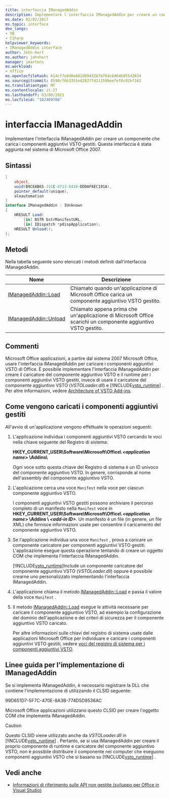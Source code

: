 ```yaml
---
title: interfaccia IManagedAddin
description: Implementare l'interfaccia IManagedAddin per creare un componente che carica i componenti aggiuntivi VSTO gestiti.
ms.date: 02/02/2017
ms.topic: interface
dev_langs:
- VB
- CSharp
helpviewer_keywords:
- IManagedAddin interface
author: John-Hart
ms.author: johnhart
manager: jmartens
ms.workload:
- office
ms.openlocfilehash: 614cf7e8d0e682d894328fb764c6d64b855d2834
ms.sourcegitcommit: 8590cf6b3351e82827fd21159beefef0c02bf162
ms.translationtype: MT
ms.contentlocale: it-IT
ms.lasthandoff: 03/08/2021
ms.locfileid: "102469788"
---
```

# <a name="imanagedaddin-interface"></a>interfaccia IManagedAddin
  Implementare l'interfaccia IManagedAddin per creare un componente che carica i componenti aggiuntivi VSTO gestiti. Questa interfaccia è stata aggiunta nel sistema di Microsoft Office 2007.

## <a name="syntax"></a>Sintassi

```csharp
[
    object,
    uuid(B9CEAB65-331C-4713-8410-DDDAF8EC191A),
    pointer_default(unique),
    oleautomation
]
interface IManagedAddin : IUnknown
{
    HRESULT Load(
        [in] BSTR bstrManifestURL,
        [in] IDispatch *pdispApplication);
    HRESULT Unload();
};
```

## <a name="methods"></a>Metodi
 Nella tabella seguente sono elencati i metodi definiti dall'interfaccia IManagedAddin.

|Nome|Descrizione|
|----------|-----------------|
|[IManagedAddin::Load](../vsto/imanagedaddin-load.md)|Chiamato quando un'applicazione di Microsoft Office carica un componente aggiuntivo VSTO gestito.|
|[IManagedAddin::Unload](../vsto/imanagedaddin-unload.md)|Chiamato appena prima che un'applicazione di Microsoft Office scarichi un componente aggiuntivo VSTO gestito.|

## <a name="remarks"></a>Commenti
 Microsoft Office applicazioni, a partire dal sistema 2007 Microsoft Office, usare l'interfaccia IManagedAddin per caricare i componenti aggiuntivi VSTO di Office. È possibile implementare l'interfaccia IManagedAddin per creare il caricatore del componente aggiuntivo VSTO e il runtime per i componenti aggiuntivi VSTO gestiti, invece di usare il caricatore del componente aggiuntivo VSTO (*VSTOLoader.dll*) e [!INCLUDE[vsto_runtime](../vsto/includes/vsto-runtime-md.md)] . Per altre informazioni, vedere [Architecture of VSTO Add-ins](../vsto/architecture-of-vsto-add-ins.md).

## <a name="how-managed-add-ins-are-loaded"></a>Come vengono caricati i componenti aggiuntivi gestiti
 All'avvio di un'applicazione vengono effettuate le operazioni seguenti:

1. L'applicazione individua i componenti aggiuntivi VSTO cercando le voci nella chiave seguente del Registro di sistema:

    **HKEY_CURRENT_USER\Software\Microsoft\Office\\ *\<application name>* \Addins\\**

    Ogni voce sotto questa chiave del Registro di sistema è un ID univoco del componente aggiuntivo VSTO. In genere, corrisponde al nome dell'assembly del componente aggiuntivo VSTO.

2. L'applicazione cerca una voce `Manifest` nella voce per ciascun componente aggiuntivo VSTO.

    I componenti aggiuntivi VSTO gestiti possono archiviare il percorso completo di un manifesto nella `Manifest` voce in **HKEY_CURRENT_USER\Software\Microsoft\Office\\ _\<application name>_ \Addins \\ _\<add-in ID>_**. Un manifesto è un file (in genere, un file XML) che fornisce informazioni usate per consentire il caricamento del componente aggiuntivo VSTO.

3. Se l'applicazione individua una voce `Manifest` , prova a caricare un componente caricatore per componenti aggiuntivi VSTO gestiti. L'applicazione esegue questa operazione tentando di creare un oggetto COM che implementa l'interfaccia IManagedAddin.

    [!INCLUDE[vsto_runtime](../vsto/includes/vsto-runtime-md.md)]Include un componente caricatore del componente aggiuntivo VSTO (*VSTOLoader.dll*) oppure è possibile crearne uno personalizzato implementando l'interfaccia IManagedAddin.

4. L'applicazione chiama il metodo [IManagedAddin::Load](../vsto/imanagedaddin-load.md) e passa il valore della voce `Manifest` .

5. Il metodo [IManagedAddin::Load](../vsto/imanagedaddin-load.md) esegue le attività necessarie per caricare il componente aggiuntivo VSTO, ad esempio la configurazione del dominio dell'applicazione e dei criteri di sicurezza per il componente aggiuntivo VSTO caricato.

   Per altre informazioni sulle chiavi del registro di sistema usate dalle applicazioni Microsoft Office per individuare e caricare i componenti aggiuntivi VSTO gestiti, vedere [voci del registro di sistema per i componenti aggiuntivi VSTO](../vsto/registry-entries-for-vsto-add-ins.md).

## <a name="guidance-to-implement-imanagedaddin"></a>Linee guida per l'implementazione di IManagedAddin
 Se si implementa IManagedAddin, è necessario registrare la DLL che contiene l'implementazione di utilizzando il CLSID seguente:

 99D651D7-5F7C-470E-8A3B-774D5D9536AC

 Microsoft Office applicazioni utilizzano questo CLSID per creare l'oggetto COM che implementa IManagedAddin.

> [!CAUTION]
> Questo CLSID viene utilizzato anche da *VSTOLoader.dll* in [!INCLUDE[vsto_runtime](../vsto/includes/vsto-runtime-md.md)] . Pertanto, se si usa IManagedAddin per creare il proprio componente di runtime e caricatore del componente aggiuntivo VSTO, non è possibile distribuire il componente nei computer che eseguono componenti aggiuntivi VSTO che si basano su [!INCLUDE[vsto_runtime](../vsto/includes/vsto-runtime-md.md)] .

## <a name="see-also"></a>Vedi anche
- [Informazioni di riferimento sulle API non gestite &#40;sviluppo per Office in Visual Studio&#41;](../vsto/unmanaged-api-reference-office-development-in-visual-studio.md)
